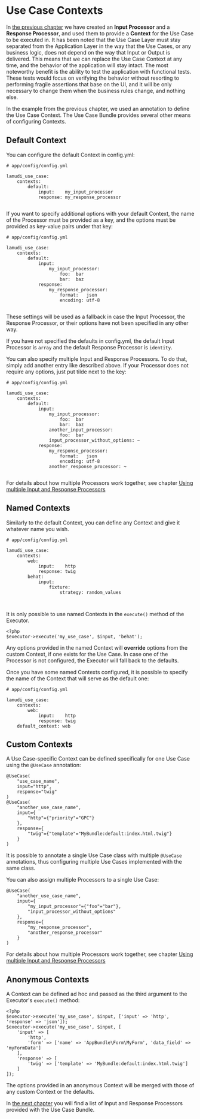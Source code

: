# Use Case Contexts
In [the previous chapter](02-use-cases-in-symfony.md) we have created an **Input Processor** and a **Response Processor**, 
and used them to provide a **Context** for the Use Case to be executed in.  It has been noted that the Use Case Layer must 
stay separated from the Application Layer in the way that the Use Cases, or any business logic, does not depend on the way 
that Input or Output is delivered. This means that we can replace the Use Case Context at any time, and the behavior of 
the application will stay intact. The most noteworthy benefit is the ability to test the application with functional tests. 
These tests would focus on verifying the behavior without resorting to performing fragile assertions that base on the UI, 
and it will be only necessary to change them when the business rules change, and nothing else.

In the example from the previous chapter, we used an annotation to define the Use Case Context. The Use Case Bundle 
provides several other means of configuring Contexts.

## Default Context
You can configure the default Context in config.yml:

```
# app/config/config.yml

lamudi_use_case:
    contexts:
        default:
            input:    my_input_processor
            response: my_response_processor
    
```

If you want to specify additional options with your default Context, the name of the Processor must be provided 
as a key, and the options must be provided as key-value pairs under that key:

```
# app/config/config.yml

lamudi_use_case:
    contexts:
        default:
            input:    
                my_input_processor:
                    foo:  bar
                    bar:  baz
            response: 
                my_response_processor:
                    format:   json
                    encoding: utf-8
    
```

These settings will be used as a fallback in case the Input Processor, the Response Processor, or their options have 
not been specified in any other way.

If you have not specified the defaults in config.yml, the default Input Processor is ```array``` and the default 
Response Processor is ```identity```.

You can also specify multiple Input and Response Processors. To do that, simply add another entry like described above.
If your Processor does not require any options, just put tilde next to the key:

```
# app/config/config.yml

lamudi_use_case:
    contexts:
        default:
            input:    
                my_input_processor:
                    foo:  bar
                    bar:  baz
                another_input_processor:
                    foo:  bar
                input_processor_without_options: ~
            response: 
                my_response_processor:
                    format:   json
                    encoding: utf-8
                another_response_processor: ~
    
```

For details about how multiple Processors work together, see chapter 
[Using multiple Input and Response Processors](05-using-multiple-input-and-response-processors.md)

## Named Contexts
Similarly to the default Context, you can define any Context and give it whatever name you wish. 

```
# app/config/config.yml

lamudi_use_case:
    contexts:
        web:
            input:    http
            response: twig
        behat:
        	input:
        	    fixture:
                    strategy: random_values
        	    
    
```

It is only possible to use named Contexts in the ```execute()``` method of the Executor.

```
<?php
$executor->execute('my_use_case', $input, 'behat');
```
Any options provided in the named Context will **override** options from the custom Context, if one exists for the 
Use Case. In case one of the Processor is not configured, the Executor will fall back to the defaults.

Once you have some named Contexts configured, it is possible to specify the name of the Context that will serve as 
the default one:

```
# app/config/config.yml

lamudi_use_case:
    contexts:
        web:
            input:    http
            response: twig
    default_context: web

```

## Custom Contexts

A Use Case-specific Context can be defined specifically for one Use Case using the ```@UseCase``` annotation:

```
@UseCase(
    "use_case_name",
    input="http",
    response="twig"
)
@UseCase(
    "another_use_case_name",
    input={
        "http"={"priority"="GPC"}
    },
    response={
        "twig"={"template"="MyBundle:default:index.html.twig"}
    }
)
```
It is possible to annotate a single Use Case class with multiple ```@UseCase``` annotations, thus configuring multiple 
Use Cases implemented with the same class.

You can also assign multiple Processors to a single Use Case:

```
@UseCase(
    "another_use_case_name",
    input={
        "my_input_processor"={"foo"="bar"},
        "input_processor_without_options"
    },
    response={
        "my_response_processor",
        "another_response_processor"
    }
)
```

For details about how multiple Processors work together, see chapter 
[Using multiple Input and Response Processors](05-using-multiple-input-and-response-processors.md)

## Anonymous Contexts

A Context can be defined ad hoc and passed as the third argument to the Executor's ```execute()``` method:

```
<?php
$executor->execute('my_use_case', $input, ['input' => 'http', 'response' => 'json']);
$executor->execute('my_use_case', $input, [
    'input' => [
        'http',
        'form' => ['name' => 'AppBundle\Form\MyForm', 'data_field' => 'myFormData']
    ],
    'response' => [
        'twig' => ['template' => 'MyBundle:default:index.html.twig']
    ]
]);
```
The options provided in an anonymous Context will be merged with those of any custom Context or the defaults.

In [the next chapter](04-toolkit.md) you will find a list of Input and Response Processors provided with the Use Case Bundle.
